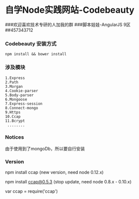 ﻿# 自学Node实践网站-Codebeauty 

###欢迎喜欢技术专研的人加我的群 
###脚本娃娃-AngularJS 9区 ##457343712

### Codebeauty 安装方式

  ```
  npm install && bower install 
  ```

### 涉及模块

 ```
 1.Express
 2.Path
 3.Morgan
 4.Cookie-parser
 5.Body-parser
 6.Mongoose
 7.Express-session
 8.Connect-mongo
 9.Https 
 10.Ccap
 11.Bcrypt
  ........ 

 ```


### Notices

由于使用到了mongoDb，所以要自行安装






### Version

npm install ccap (new version, need node 0.12.x)

npm install ccap@0.5.3 (stop update, need node 0.8.x - 0.10.x)

var ccap = require('ccap')


